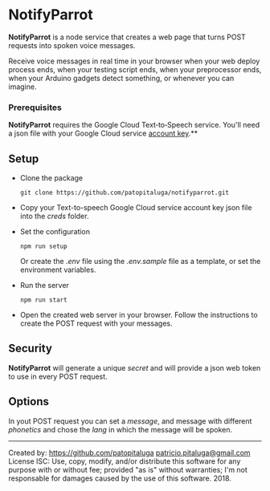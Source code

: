 #  NotifyParrot

**NotifyParrot** is a node service that creates a web page that turns POST requests into spoken voice messages.

Receive voice messages in real time in your browser when your web deploy process ends, when your testing script ends, when your preprocessor ends, when your Arduino gadgets detect something, or whenever you can imagine.

### Prerequisites

**NotifyParrot** requires the Google Cloud Text‑to‑Speech service. You'll need a json file with your Google Cloud service [account key](https://cloud.google.com/docs/authentication/getting-started).**

## Setup
* Clone the package
  ```
  git clone https://github.com/patopitaluga/notifyparrot.git
  ```
* Copy your Text-to-speech Google Cloud service account key json file into the *creds* folder.

* Set the configuration
  ```
  npm run setup
  ```
  Or create the *.env* file using the *.env.sample* file as a template, or set the environment variables.

* Run the server
  ```
  npm run start
  ```
* Open the created web server in your browser. Follow the instructions to create the POST request with your messages.

## Security

**NotifyParrot** will generate a unique *secret* and will provide a json web token to use in every POST request.

## Options

In yout POST request you can set a *message*, and message with different *phonetics* and chose the *lang* in which the message will be spoken.

-----------------------

Created by: https://github.com/patopitaluga patricio.pitaluga@gmail.com License ISC: Use, copy, modify, and/or distribute this software for any
purpose with or without fee; provided "as is" without warranties; I'm not responsable for damages caused by the use of this software. 2018.
